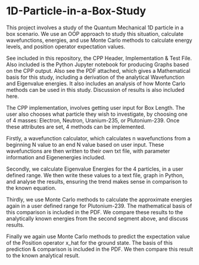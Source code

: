 # 1D-Particle-in-a-Box-Study
This project involves a study of the Quantum Mechanical 1D particle in a box scenario. We use an OOP approach to study this situation, calculate wavefunctions, energies, and use Monte Carlo methods to calculate energy levels, and position operator expectation values.

See included in this repository, the CPP Header, Implementation & Test File. Also included is the Python Jupyter notebook for producing Graphs based on the CPP output. Also see the PDF attached, which gives a Mathematical basis for this study, including a derivation of the analytical Wavefunction and Eigenvalue energies. It also includes an analysis of how Monte Carlo methods can be used in this study. Discussion of results is also included here. 

The CPP implementation, involves getting user input for Box Length. The user also chooses what particle they wish to investigate, by choosing one of 4 masses: Electron, Neutron, Uranium-235, or Plutonium-239. Once these attributes are set, 4 methods can be implemented. 

Firstly, a wavefunction calculator, which calculates n wavefunctions from a beginning N value to an end N value based on user input. These wavefunctions are then written to their own txt file, with parameter information and Eigenenergies included. 

Secondly, we calculate Eigenvalue Energies for the 4 particles, in a user defined range. We then write these values to a text file, graph in Python, and analyse the results, ensuring the trend makes sense in comparison to the known equation.

Thirdly, we use Monte Carlo methods to calculate the approximate energies again in a user defined range for Plutonium-239. The mathematical basis of this comparison is included in the PDF. We compare these results to the analytically known energies from the second segment above, and discuss results.

Finally we again use Monte Carlo methods to predict the expectation value of the Position operator x_hat for the ground state. The basis of this prediction & comparison is included in the PDF. We then compare this result to the known analytical result.
